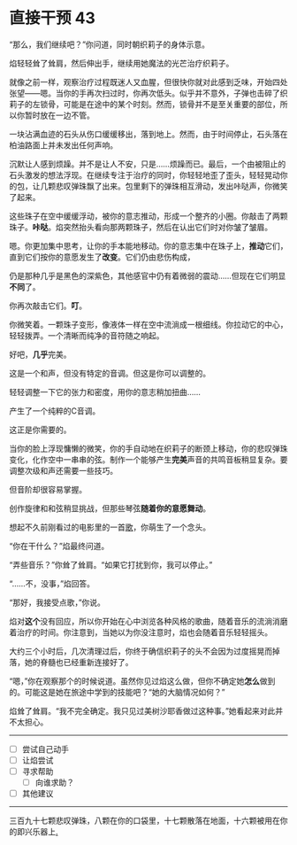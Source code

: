 # 直接干预 43

“那么，我们继续吧？”你问道，同时朝织莉子的身体示意。

焰轻轻耸了耸肩，然后伸出手，继续用她魔法的光芒治疗织莉子。

就像之前一样，观察治疗过程既迷人又血腥，但很快你就对此感到乏味，开始四处张望——嗯。当你的手再次扫过时，你再次低头。似乎并不意外，子弹也击碎了织莉子的左锁骨，可能是在途中的某个时刻。然而，锁骨并不是至关重要的部位，所以你暂时放在一边不管。

一块沾满血迹的石头从伤口缓缓移出，落到地上。然而，由于时间停止，石头落在柏油路面上并未发出任何声响。

沉默让人感到烦躁。并不是让人不安，只是……烦躁而已。最后，一个由被阻止的石头激发的想法浮现。在继续专注于治疗的同时，你轻轻地歪了歪头，轻轻晃动你的包，让几颗悲叹弹珠飘了出来。包里剩下的弹珠相互滑动，发出咔哒声，你微笑了起来。

这些珠子在空中缓缓浮动，被你的意志推动，形成一个整齐的小圈。你敲击了两颗珠子。**咔哒**。焰突然抬头看向那两颗珠子，然后在认出它们时对你皱了皱眉。

嗯。你更加集中思考，让你的手本能地移动。你的意志集中在珠子上，**推动**它们，直到它们按你的意愿发生了**改变**。它们仍由悲伤构成，

仍是那种几乎是黑色的深紫色，其他感官中仍有着微弱的震动……但现在它们明显**不同**了。

你再次敲击它们。**叮**。

你微笑着。一颗珠子变形，像液体一样在空中流淌成一根细线。你拉动它的中心，轻轻拨弄。一个清晰而纯净的音符随之响起。

好吧，**几乎**完美。

这是一个和声，但没有特定的音调。但这是你可以调整的。

轻轻调整一下它的张力和密度，用你的意志稍加扭曲……

产生了一个纯粹的C音调。

这正是你需要的。

当你的脸上浮现慵懒的微笑，你的手自动地在织莉子的断颈上移动，你的悲叹弹珠变化，化作空中一串串的弦。制作一个能够产生**完美**声音的共鸣音板稍显复杂。要调整次级和声还需要一些技巧。

但音阶却很容易掌握。

创作旋律和和弦稍显挑战，但那些琴弦**随着你的意愿舞动**。

想起不久前刚看过的电影里的一首[歌](http://www.youtube.com/watch?v=ACsrDhqNg80)，你萌生了一个念头。

“你在干什么？”焰最终问道。

“弄些音乐？”你耸了耸肩。“如果它打扰到你，我可以停止。”

“……不，没事，”焰回答。

“那好，我接受点歌，”你说。

焰对**这个**没有回应，所以你开始在心中浏览各种风格的歌曲，随着音乐的流淌消磨着治疗的时间。你注意到，当她以为你没注意时，焰也会随着音乐轻轻摇头。

大约三个小时后，几次清理过后，你终于确信织莉子的头不会因为过度摇晃而掉落，她的脊髓也已经重新连接好了。

“嗯，”你在观察那个的时候说道。虽然你见过焰这么做，但你不确定她**怎么**做到的。可能这是她在旅途中学到的技能吧？“她的大脑情况如何？”

焰耸了耸肩。“我不完全确定。我只见过美树沙耶香做过这种事。”她看起来对此并不太担心。

---

- [ ] 尝试自己动手
- [ ] 让焰尝试
- [ ] 寻求帮助
  - [ ] 向谁求助？
- [ ] 其他建议

---

三百九十七颗悲叹弹珠，八颗在你的口袋里，十七颗散落在地面，十六颗被用在你的即兴乐器上[.](https://forums.sufficientvelocity.com/threads/puella-magi-adfligo-systema.2538/page-75#post-362541)
